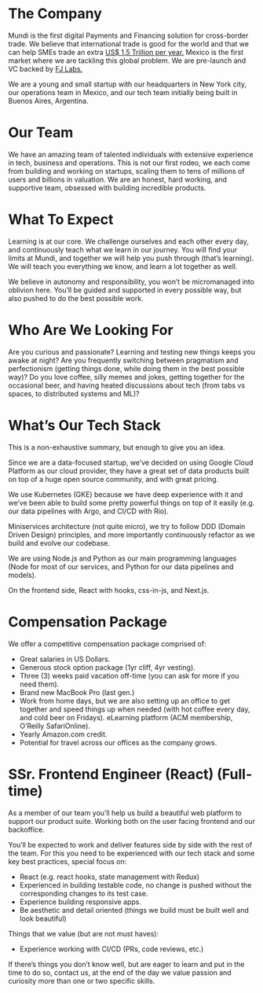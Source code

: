 # The Company
Mundi is the first digital Payments and Financing solution for cross-border trade. We believe that international trade is good for the world and that we can help SMEs trade an extra [US$ 1.5 Trillion per year.](https://www.adb.org/sites/default/files/publication/359631/adb-briefs-83.pdf) Mexico is the first market where we are tackling this global problem.
We are pre-launch and VC backed by [FJ Labs.](http://www.fjlabs.com) 

We are a young and small startup with our headquarters in New York city, our operations team in Mexico, and our tech team initially being built in Buenos Aires, Argentina.


# Our Team
We have an amazing team of talented individuals with extensive experience in tech, business and operations.
This is not our first rodeo, we each come from building and working on startups, scaling them to tens of millions of users and billions in valuation.
We are an honest, hard working, and supportive team, obsessed with building incredible products.


# What To Expect
Learning is at our core. We challenge ourselves and each other every day, and continuously teach what we learn in our journey.
You will find your limits at Mundi, and together we will help you push through (that’s learning).
We will teach you everything we know, and learn a lot together as well.

We believe in autonomy and responsibility, you won’t be micromanaged into oblivion here. 
You’ll be guided and supported in every possible way, but also pushed to do the best possible work.


# Who Are We Looking For
Are you curious and passionate?
Learning and testing new things keeps you awake at night?
Are you frequently switching between pragmatism and perfectionism (getting things done, while doing them in the best possible way)?
Do you love coffee, silly memes and jokes, getting together for the occasional beer, and having heated discussions about tech (from tabs vs spaces, to distributed systems and ML)?


# What’s Our Tech Stack
This is a non-exhaustive summary, but enough to give you an idea.

Since we are a data-focused startup, we’ve decided on using Google Cloud Platform as our cloud provider, they have a great set of data products built on top of a huge open source community, and with great pricing.

We use Kubernetes (GKE) because we have deep experience with it and we’ve been able to build some pretty powerful things on top of it easily (e.g. our data pipelines with Argo, and CI/CD with Rio).

Miniservices architecture (not quite micro), we try to follow DDD (Domain Driven Design) principles, and more importantly continuously refactor as we build and evolve our codebase.

We are using Node.js and Python as our main programming languages (Node for most of our services, and Python for our data pipelines and models).

On the frontend side, React with hooks, css-in-js, and Next.js.


# Compensation Package
We offer a competitive compensation package comprised of:
* Great salaries in US Dollars.
* Generous stock option package (1yr cliff, 4yr vesting).
* Three (3) weeks paid vacation off-time (you can ask for more if you need them).
* Brand new MacBook Pro (last gen.)
* Work from home days, but we are also setting up an office to get together and speed things up when needed (with hot coffee every day, and cold beer on Fridays).
eLearning platform (ACM membership, O’Reilly SafariOnline).
* Yearly Amazon.com credit.
* Potential for travel across our offices as the company grows.

# SSr. Frontend Engineer (React) (Full-time) 
As a member of our team you’ll help us build a beautiful web platform to support our product suite. Working both on the user facing frontend and our backoffice. 

You’ll be expected to work and deliver features side by side with the rest of the team.
For this you need to be experienced with our tech stack and some key best practices, special focus on:
* React (e.g. react hooks, state management with Redux)
* Experienced in building testable code, no change is pushed without the corresponding changes to its test case.
* Experience building responsive apps.
* Be aesthetic and detail oriented (things we build must be built well and look beautiful)

Things that we value (but are not must haves):
* Experience working with CI/CD (PRs, code reviews, etc.)

If there’s things you don’t know well, but are eager to learn and put in the time to do so, contact us, at the end of the day we value passion and curiosity more than one or two specific skills.